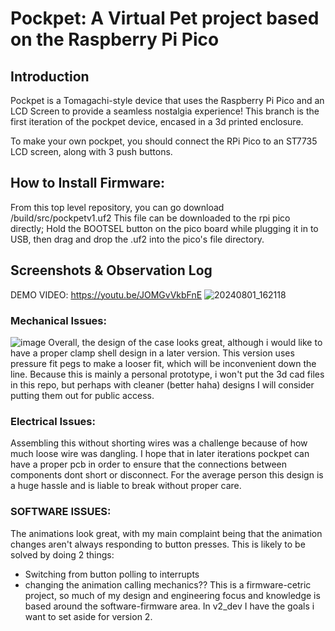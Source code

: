 # Pockpet: A Virtual Pet project based on the Raspberry Pi Pico

## Introduction
Pockpet is a Tomagachi-style device that uses the Raspberry Pi Pico and an LCD Screen to provide a seamless nostalgia experience!
This branch is the first iteration of the pockpet device, encased in a 3d printed enclosure.

To make your own pockpet, you should connect the RPi Pico to an ST7735 LCD screen, along with 3 push buttons.

## How to Install Firmware:
From this top level repository, you can go download /build/src/pockpetv1.uf2
This file can be downloaded to the rpi pico directly; Hold the BOOTSEL button on the pico board while plugging it in to USB, then drag and drop the .uf2 into the pico's file directory.

## Screenshots & Observation Log
DEMO VIDEO: https://youtu.be/JOMGvVkbFnE
![20240801_162118](https://github.com/user-attachments/assets/ae4f28c9-46b2-4414-8691-ea9767c14d8c)
### Mechanical Issues:
![image](https://github.com/user-attachments/assets/05eae27b-5ace-4164-96f0-787f80357a88)
Overall, the design of the case looks great, although i would like to have a proper clamp shell design in a later version. This version uses pressure fit pegs to make a looser fit, which will be inconvenient down the line.
Because this is mainly a personal prototype, i won't put the 3d cad files in this repo, but perhaps with cleaner (better haha) designs I will consider putting them out for public access.
### Electrical Issues:
Assembling this without shorting wires was a challenge because of how much loose wire was dangling. 
I hope that in later iterations pockpet can have a proper pcb in order to ensure that the connections between components dont short or disconnect.
For the average person this design is a huge hassle and is liable to break without proper care.
### SOFTWARE ISSUES:
The animations look great, with my main complaint being that the animation changes aren't always responding to button presses. This is likely to be solved by doing 2 things:
* Switching from button polling to interrupts
* changing the animation calling mechanics??
This is a firmware-cetric project, so much of my design and engineering focus and knowledge is based around the software-firmware area. In v2_dev I have the goals i want to set aside for version 2.

